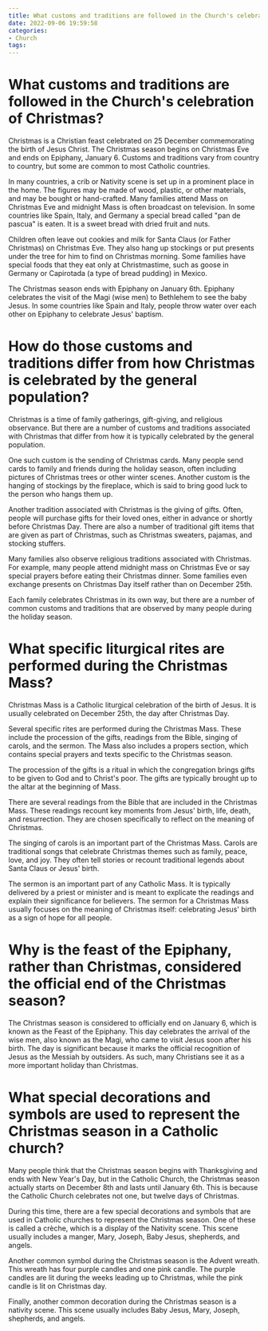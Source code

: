 ```yaml
---
title: What customs and traditions are followed in the Church's celebration of Christmas 
date: 2022-09-06 19:59:58
categories:
- Church
tags:
---
```



#  What customs and traditions are followed in the Church's celebration of Christmas? 

Christmas is a Christian feast celebrated on 25 December commemorating the birth of Jesus Christ. The Christmas season begins on Christmas Eve and ends on Epiphany, January 6. Customs and traditions vary from country to country, but some are common to most Catholic countries.

In many countries, a crib or Nativity scene is set up in a prominent place in the home. The figures may be made of wood, plastic, or other materials, and may be bought or hand-crafted. Many families attend Mass on Christmas Eve and midnight Mass is often broadcast on television. In some countries like Spain, Italy, and Germany a special bread called "pan de pascua" is eaten. It is a sweet bread with dried fruit and nuts.

Children often leave out cookies and milk for Santa Claus (or Father Christmas) on Christmas Eve. They also hang up stockings or put presents under the tree for him to find on Christmas morning. Some families have special foods that they eat only at Christmastime, such as goose in Germany or Capirotada (a type of bread pudding) in Mexico.

The Christmas season ends with Epiphany on January 6th. Epiphany celebrates the visit of the Magi (wise men) to Bethlehem to see the baby Jesus. In some countries like Spain and Italy, people throw water over each other on Epiphany to celebrate Jesus' baptism.

#  How do those customs and traditions differ from how Christmas is celebrated by the general population? 

Christmas is a time of family gatherings, gift-giving, and religious observance. But there are a number of customs and traditions associated with Christmas that differ from how it is typically celebrated by the general population.

One such custom is the sending of Christmas cards. Many people send cards to family and friends during the holiday season, often including pictures of Christmas trees or other winter scenes. Another custom is the hanging of stockings by the fireplace, which is said to bring good luck to the person who hangs them up.

Another tradition associated with Christmas is the giving of gifts. Often, people will purchase gifts for their loved ones, either in advance or shortly before Christmas Day. There are also a number of traditional gift items that are given as part of Christmas, such as Christmas sweaters, pajamas, and stocking stuffers.

Many families also observe religious traditions associated with Christmas. For example, many people attend midnight mass on Christmas Eve or say special prayers before eating their Christmas dinner. Some families even exchange presents on Christmas Day itself rather than on December 25th.

Each family celebrates Christmas in its own way, but there are a number of common customs and traditions that are observed by many people during the holiday season.

#  What specific liturgical rites are performed during the Christmas Mass? 

Christmas Mass is a Catholic liturgical celebration of the birth of Jesus. It is usually celebrated on December 25th, the day after Christmas Day.

Several specific rites are performed during the Christmas Mass. These include the procession of the gifts, readings from the Bible, singing of carols, and the sermon. The Mass also includes a propers section, which contains special prayers and texts specific to the Christmas season.

The procession of the gifts is a ritual in which the congregation brings gifts to be given to God and to Christ's poor. The gifts are typically brought up to the altar at the beginning of Mass.

There are several readings from the Bible that are included in the Christmas Mass. These readings recount key moments from Jesus' birth, life, death, and resurrection. They are chosen specifically to reflect on the meaning of Christmas.

The singing of carols is an important part of the Christmas Mass. Carols are traditional songs that celebrate Christmas themes such as family, peace, love, and joy. They often tell stories or recount traditional legends about Santa Claus or Jesus' birth.

The sermon is an important part of any Catholic Mass. It is typically delivered by a priest or minister and is meant to explicate the readings and explain their significance for believers. The sermon for a Christmas Mass usually focuses on the meaning of Christmas itself: celebrating Jesus' birth as a sign of hope for all people.

#  Why is the feast of the Epiphany, rather than Christmas, considered the official end of the Christmas season? 

The Christmas season is considered to officially end on January 6, which is known as the Feast of the Epiphany. This day celebrates the arrival of the wise men, also known as the Magi, who came to visit Jesus soon after his birth. The day is significant because it marks the official recognition of Jesus as the Messiah by outsiders. As such, many Christians see it as a more important holiday than Christmas.

#  What special decorations and symbols are used to represent the Christmas season in a Catholic church?

Many people think that the Christmas season begins with Thanksgiving and ends with New Year's Day, but in the Catholic Church, the Christmas season actually starts on December 8th and lasts until January 6th. This is because the Catholic Church celebrates not one, but twelve days of Christmas.

During this time, there are a few special decorations and symbols that are used in Catholic churches to represent the Christmas season. One of these is called a crèche, which is a display of the Nativity scene. This scene usually includes a manger, Mary, Joseph, Baby Jesus, shepherds, and angels.

Another common symbol during the Christmas season is the Advent wreath. This wreath has four purple candles and one pink candle. The purple candles are lit during the weeks leading up to Christmas, while the pink candle is lit on Christmas day.

Finally, another common decoration during the Christmas season is a nativity scene. This scene usually includes Baby Jesus, Mary, Joseph, shepherds, and angels.